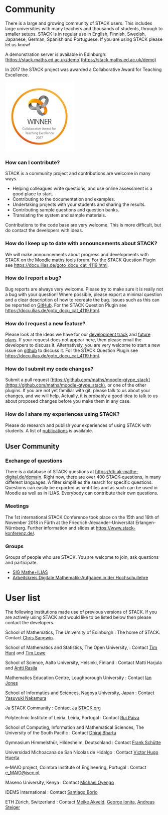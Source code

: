 # Community

There is a large and growing community of STACK users.  This includes large universities with many teachers and thousands of students, through to smaller setups.  STACK is in regular use in English, Finnish, Swedish, Japanese, German, Spanish and Portuguese.  If you are using STACK please let us know!

A demonstration server is available in Edinburgh:  [https://stack.maths.ed.ac.uk/demo](https://stack.maths.ed.ac.uk/demo)

In 2017 the STACK project was awarded a Collaborative Award for Teaching Excellence.

![CATE Logo](../../content/CATE.png)


### How can I contribute?

STACK is a community project and contributions are welcome in many ways.

* Helping colleagues write questions, and use online assessment is a good place to start.
* Contributing to the documentation and examples.
* Undertaking projects with your students and sharing the results.
* Contributing sample questions and question banks.
* Translating the system and sample materials.

Contributions to the code base are very welcome.  This is more difficult, but do contact the developers with ideas.

### How do I keep up to date with announcements about STACK?

We will make announcements about progress and developments with STACK on the [Moodle maths tools](http://moodle.org/mod/forum/view.php?id=752) forum. 
For the STACK Question Plugin see https://docu.ilias.de/goto_docu_cat_4119.html.

### How do I report a bug?

Bug reports are always very welcome.  Please try to make sure it is really not a bug with your question!  Where possible, please export a minimal question and a clear description of how to recreate the bug.  Issues such as this can be reported on [GitHub](http://github.com/maths/moodle-qtype_stack/issues).
For the STACK Question Plugin see https://docu.ilias.de/goto_docu_cat_4119.html.

### How do I request a new feature?

Please look at the ideas we have for our [development track](../Developer/Development_track.md) and [future plans](../Developer/Future_plans.md).  If your request does not appear here, then please email the developers to discuss it.  Alternatively, you are very welcome to start a new issue on [github](http://github.com/maths/moodle-qtype_stack/issues) to discuss it.
For the STACK Question Plugin see https://docu.ilias.de/goto_docu_cat_4119.html.

### How do I submit my code changes?

Submit a pull request [https://github.com/maths/moodle-qtype_stack](https://github.com/maths/moodle-qtype_stack), or one of the other plugins. If you are not yet familiar with git, please talk to us about your changes, and we will help. Actually, it is probably a good idea to talk to us about proposed changes before you make them in any case.

### How do I share my experiences using STACK?

Please do research and publish your experiences of using STACK with students.  A list of [publications](Publications.md) is available.

## User Community

### Exchange of questions
There is a database of STACK-questions at https://db.ak-mathe-digital.de/domain. Right now, there are over 400 STACK-questions, in many different languages. A filter simplifies the search for specific questions. Questions can easily be exported as xml-files and as such can be used in Moodle as well as in ILIAS. Everybody can contribute their own questions. 

### Meetings
The 1st international STACK Conference took place on the 15th and 16th of November 2018 in Fürth at the Friedrich-Alexander-Universität Erlangen-Nürnberg. Further information and slides at https://www.stack-konferenz.de/.

### Groups
Groups of people who use STACK. You are welcome to join, ask questions and participate.
* [SIG Mathe+ILIAS](https://docu.ilias.de/goto.php?target=grp_5183)
* [Arbeitskreis Digitale Mathematik-Aufgaben in der Hochschullehre](http://www.ak-mathe-digital.de)

# User list

The following institutions made use of previous versions of STACK.  If you are actively using STACK and would like to be listed below then please contact the developers.

School of Mathematics, The University of Edinburgh
: The home of STACK. Contact [Chris Sangwin](mailto:c.j.sangwin@ed.ac.uk).

School of Mathematics and Statistics, The Open University,
: Contact [Tim Hunt](mailto:t.j.hunt@open.ac.uk) and [Tim Lowe](mailto:tim.lowe@open.ac.uk)

School of Science, Aalto University, Helsinki, Finland
: Contact Matti Harjula and [Antti Rasila](http://math.tkk.fi/en/research/matta/)

Mathematics Education Centre, Loughborough University
: Contact [Ian Jones](mailto:I.Jones@lboro.ac.uk)

School of Informatics and Sciences, Nagoya University, Japan
: Contact [Yasuyuki Nakamura](mailto:nakamura@nagoya-u.jp)

Ja STACK Community
: Contact [Ja STACK.org](http://ja-stack.org/)

Polytechnic Institute of Leiria, Leiria, Portugal
: Contact [Rui Paiva](mailto:rui.paiva@estg.ipleiria.pt)

School of Computing, Information and Mathematical Sciences, The University of the South Pacific
: Contact [Dhiraj Bhartu](mailto:dhiraj.bhartu@usp.ac.fj)

Gymnasium Himmelsthür, Hildesheim, Deutschland
: Contact [Frank Schütte](mailto:fschuett@gymnasium-himmelsthuer.de)

Universidad Michoacana de San Nicolas de Hidalgo
: Contact [Victor Hugo Huerta](mailto:v2hugo@gmail.com)

e-MAIO project, Coimbra Institute of Engineering, Portugal
: Contact [e_MAIO@isec.pt](mailto:e_MAIO@isec.pt)

Maseno University, Kenya
: Contact [Michael Oyengo](mailto:obiero@live.de)

IDEMS International
: Contact [Santiago Borio](mailto:smborio@idems.international)

ETH Zürich, Switzerland
: Contact [Meike Akveld](mailto:meike.akveld@math.ethz.ch), [George Ionita](mailto:georgeionut.ionita@math.ethz.ch), [Andreas Steiger](andreas.steiger@math.ethz.ch)
